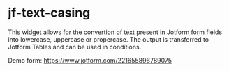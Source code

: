 # jf-text-casing
This widget allows for the convertion of text present in Jotform form fields into lowercase, uppercase or propercase. The output is transferred to Jotform Tables and can be used in conditions.

Demo form: https://www.jotform.com/221655896789075
